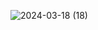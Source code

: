 ![2024-03-18 (18)](https://github.com/tejashreeG17/DSM_Tableau_Project/assets/120238929/2f399827-e614-4668-bfe1-9594039f2687)
